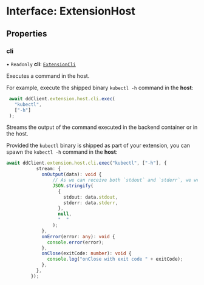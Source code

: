 # Interface: ExtensionHost


## Properties

### cli

• `Readonly` **cli**: [`ExtensionCli`](ExtensionCli.md)

Executes a command in the host.

For example, execute the shipped binary `kubectl -h` command in the **host**:

```typescript
 await ddClient.extension.host.cli.exec(
   "kubectl",
   ["-h"]
 );
```



Streams the output of the command executed in the backend container or in the host.

Provided the `kubectl` binary is shipped as part of your extension, you can spawn the `kubectl -h` command in the **host**:

```typescript linenums="1"
await ddClient.extension.host.cli.exec("kubectl", ["-h"], {
           stream: {
             onOutput(data): void {
                 // As we can receive both `stdout` and `stderr`, we wrap them in a JSON object
                 JSON.stringify(
                   {
                     stdout: data.stdout,
                     stderr: data.stderr,
                   },
                   null,
                   "  "
                 );
             },
             onError(error: any): void {
               console.error(error);
             },
             onClose(exitCode: number): void {
               console.log("onClose with exit code " + exitCode);
             },
           },
         });
```
